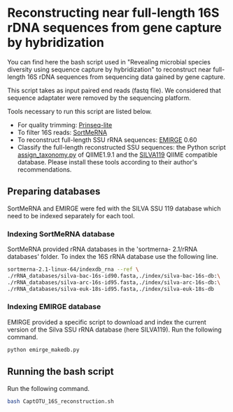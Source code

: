# Reconstructing near full-length 16S rDNA sequences from gene capture by hybridization

You can find here the bash script used in "Revealing microbial species diversity using sequence capture by hybridization" to reconstruct near full-length 16S rDNA sequences from sequencing data gained by gene capture.

This script takes as input paired end reads (fastq file). We considered that sequence adaptater were removed by the sequencing platform.

Tools necessary to run this script are listed below.
- For quality trimming: <a class="reference external" href="https://github.com/uwb-linux/prinseq" target="_blank" rel="noopener noreferrer">Prinseq-lite</a>
- To filter 16S reads: <a class="reference external" href="https://bioinfo.lifl.fr/RNA/sortmerna/" target="_blank" rel="noopener noreferrer">SortMeRNA</a> 
- To reconstruct full-length SSU rRNA sequences: <a class="reference external" href="https://github.com/csmiller/EMIRGE" target="_blank" rel="noopener noreferrer">EMIRGE</a> 0.60
- Classify the full-length reconstructed SSU sequences: the Python script <a class="reference external" href="http://qiime.org/scripts/assign_taxonomy.html" target="_blank" rel="noopener noreferrer">assign_taxonomy.py</a> of QIIME1.9.1 and the <a class="reference external" href="https://www.arb-silva.de/download/archive/qiime" target="_blank" rel="noopener noreferrer">SILVA119</a> QIIME compatible database.
 Please install these tools according to their author's recommendations.

## Preparing databases

SortMeRNA and EMIRGE were fed with the SILVA SSU 119 database which need to be indexed separately for each tool.

### Indexing SortMeRNA database

SortMeRNA provided rRNA databases in the 'sortmerna- 2.1/rRNA databases' folder.
To index the 16S rRNA database use the following line.

```bash
sortmerna-2.1-linux-64/indexdb_rna --ref \
./rRNA_databases/silva-bac-16s-id90.fasta,./index/silva-bac-16s-db:\
./rRNA_databases/silva-arc-16s-id95.fasta,./index/silva-arc-16s-db:\
./rRNA_databases/silva-euk-18s-id95.fasta,./index/silva-euk-18s-db
```

### Indexing EMIRGE database

EMIRGE provided a specific script to download and index the current version of the Silva SSU rRNA database (here SILVA119).
Run the following command.

```bash
python emirge_makedb.py
```

## Running the bash script

Run the following command.

```bash
bash CaptOTU_16S_reconstruction.sh
```

